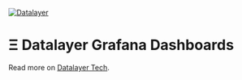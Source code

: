 [![Datalayer](https://assets.datalayer.tech/datalayer-25.svg)](https://datalayer.io)

# Ξ Datalayer Grafana Dashboards

Read more on [Datalayer Tech](https://datalayer.tech).